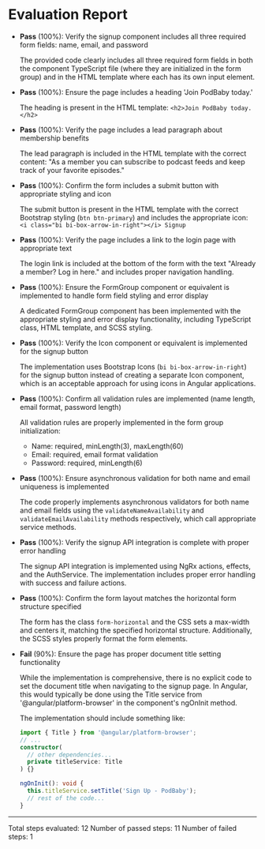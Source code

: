 # Evaluation Report

- **Pass** (100%): Verify the signup component includes all three required form fields: name, email, and password
  
  The provided code clearly includes all three required form fields in both the component TypeScript file (where they are initialized in the form group) and in the HTML template where each has its own input element.

- **Pass** (100%): Ensure the page includes a heading 'Join PodBaby today.'
  
  The heading is present in the HTML template: `<h2>Join PodBaby today.</h2>`

- **Pass** (100%): Verify the page includes a lead paragraph about membership benefits
  
  The lead paragraph is included in the HTML template with the correct content: "As a member you can subscribe to podcast feeds and keep track of your favorite episodes."

- **Pass** (100%): Confirm the form includes a submit button with appropriate styling and icon
  
  The submit button is present in the HTML template with the correct Bootstrap styling (`btn btn-primary`) and includes the appropriate icon: `<i class="bi bi-box-arrow-in-right"></i> Signup`

- **Pass** (100%): Verify the page includes a link to the login page with appropriate text
  
  The login link is included at the bottom of the form with the text "Already a member? Log in here." and includes proper navigation handling.

- **Pass** (100%): Ensure the FormGroup component or equivalent is implemented to handle form field styling and error display
  
  A dedicated FormGroup component has been implemented with the appropriate styling and error display functionality, including TypeScript class, HTML template, and SCSS styling.

- **Pass** (100%): Verify the Icon component or equivalent is implemented for the signup button
  
  The implementation uses Bootstrap Icons (`bi bi-box-arrow-in-right`) for the signup button instead of creating a separate Icon component, which is an acceptable approach for using icons in Angular applications.

- **Pass** (100%): Confirm all validation rules are implemented (name length, email format, password length)
  
  All validation rules are properly implemented in the form group initialization:
  - Name: required, minLength(3), maxLength(60)
  - Email: required, email format validation
  - Password: required, minLength(6)

- **Pass** (100%): Ensure asynchronous validation for both name and email uniqueness is implemented
  
  The code properly implements asynchronous validators for both name and email fields using the `validateNameAvailability` and `validateEmailAvailability` methods respectively, which call appropriate service methods.

- **Pass** (100%): Verify the signup API integration is complete with proper error handling
  
  The signup API integration is implemented using NgRx actions, effects, and the AuthService. The implementation includes proper error handling with success and failure actions.

- **Pass** (100%): Confirm the form layout matches the horizontal form structure specified
  
  The form has the class `form-horizontal` and the CSS sets a max-width and centers it, matching the specified horizontal structure. Additionally, the SCSS styles properly format the form elements.

- **Fail** (90%): Ensure the page has proper document title setting functionality
  
  While the implementation is comprehensive, there is no explicit code to set the document title when navigating to the signup page. In Angular, this would typically be done using the Title service from '@angular/platform-browser' in the component's ngOnInit method.

  The implementation should include something like:
  ```typescript
  import { Title } from '@angular/platform-browser';
  // ...
  constructor(
    // other dependencies...
    private titleService: Title
  ) {}

  ngOnInit(): void {
    this.titleService.setTitle('Sign Up - PodBaby');
    // rest of the code...
  }
  ```

---

Total steps evaluated: 12
Number of passed steps: 11
Number of failed steps: 1